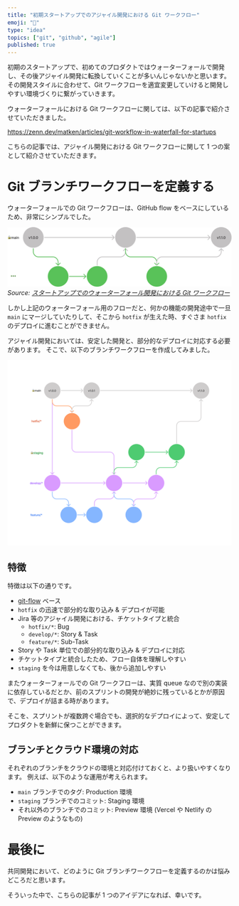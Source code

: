 ```yaml
---
title: "初期スタートアップでのアジャイル開発における Git ワークフロー"
emoji: "🔁"
type: "idea"
topics: ["git", "github", "agile"]
published: true
---
```


初期のスタートアップで、初めてのプロダクトではウォーターフォールで開発し、その後アジャイル開発に転換していくことが多いんじゃないかと思います。
その開発スタイルに合わせて、Git ワークフローを適宜変更していけると開発しやすい環境づくりに繋がっていきます。

ウォーターフォールにおける Git ワークフローに関しては、以下の記事で紹介させていただきました。

https://zenn.dev/matken/articles/git-workflow-in-waterfall-for-startups

こちらの記事では、アジャイル開発における Git ワークフローに関して 1 つの案として紹介させていただきます。

# Git ブランチワークフローを定義する

ウォーターフォールでの Git ワークフローは、GitHub flow をベースにしているため、非常にシンプルでした。

![ウォーターフォール開発のための Git ブランチワークフロー](/images/git-workflow-in-waterfall-for-starups/git-branch-workflow-for-waterfall.jpg)
*Source: [スタートアップでのウォーターフォール開発における Git ワークフロー](https://zenn.dev/matken/articles/git-workflow-in-waterfall-for-startups)*

しかし上記のウォーターフォール用のフローだと、何かの機能の開発途中で一旦 `main` にマージしていたりして、そこから `hotfix` が生えた時、すぐさま `hotfix` のデプロイに進むことができません。

アジャイル開発においては、安定した開発と、部分的なデプロイに対応する必要があります。
そこで、以下のブランチワークフローを作成してみました。

![Git ブランチワークフロー](/images/git-branch-workflow-in-agile-for-startups/git-workflow.png)

## 特徴

特徴は以下の通りです。

* [git-flow](https://nvie.com/posts/a-successful-git-branching-model/) ベース
* `hotfix` の迅速で部分的な取り込み & デプロイが可能
* Jira 等のアジャイル開発における、チケットタイプと統合
  * `hotfix/*`: Bug
  * `develop/*`: Story & Task
  * `feature/*`: Sub-Task
* Story や Task 単位での部分的な取り込み & デプロイに対応
* チケットタイプと統合したため、フロー自体を理解しやすい
* `staging` を今は用意しなくても、後から追加しやすい

またウォーターフォールでの Git ワークフローは、実質 queue なので別の実装に依存しているだとか、前のスプリントの開発が絶妙に残っているとかが原因で、デプロイが詰まる時があります。

そこを、スプリントが複数跨ぐ場合でも、選択的なデプロイによって、安定してプロダクトを新鮮に保つことができます。

## ブランチとクラウド環境の対応

それぞれのブランチをクラウドの環境と対応付けておくと、より扱いやすくなります。
例えば、以下のような運用が考えられます。

* `main` ブランチでのタグ: Production 環境
* `staging` ブランチでのコミット: Staging 環境
* それ以外のブランチでのコミット: Preview 環境 (Vercel や Netlify の Preview のようなもの)

# 最後に

共同開発において、どのように Git ブランチワークフローを定義するのかは悩みどころだと思います。

そういった中で、こちらの記事が 1 つのアイデアになれば、幸いです。
